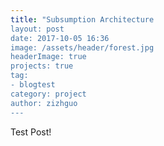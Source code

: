 ```yaml
---
title: "Subsumption Architecture
layout: post
date: 2017-10-05 16:36
image: /assets/header/forest.jpg
headerImage: true
projects: true
tag:
- blogtest
category: project
author: zizhguo
---
```


Test Post!